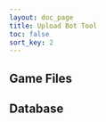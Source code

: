 ```yaml
---
layout: doc_page
title: Upload Bot Tool
toc: false
sort_key: 2
---
```


## Game Files



## Database